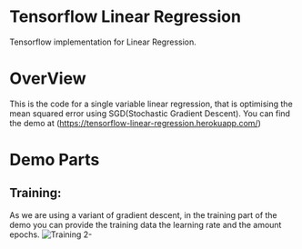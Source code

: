 # Tensorflow Linear Regression

Tensorflow implementation for Linear Regression.

# OverView
This is the code for a single variable linear regression, that is optimising the mean squared error using SGD(Stochastic Gradient Descent).
You can find the demo at  (https://tensorflow-linear-regression.herokuapp.com/)

# Demo Parts

## Training:
As we are using a variant of gradient descent, in the training part of the demo you can provide the training data the learning rate and the amount epochs.
![Training]()
2- 
